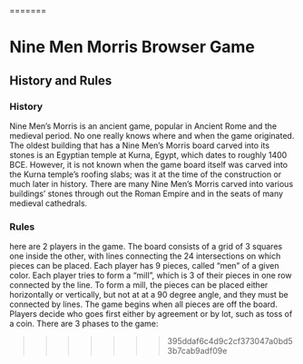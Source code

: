 
=======

# Nine Men Morris Browser Game

## History and Rules
### History
Nine Men’s Morris is an ancient game, popular in Ancient Rome and the medieval period. No one really knows where and when the game originated. The oldest building that has a Nine Men’s Morris board carved into its stones is an Egyptian temple at Kurna, Egypt, which dates to roughly 1400 BCE. However, it is not known when the game board itself was carved into the Kurna temple’s roofing slabs; was it at the time of the construction or much later in history. There are many Nine Men’s Morris carved into various buildings’ stones through out the Roman Empire and in the seats of many medieval cathedrals.


### Rules
here are 2 players in the game.
The board consists of a grid of 3 squares one inside the other, with lines connecting the 24 intersections on which pieces can be placed.
Each player has 9 pieces, called “men” of a given color.
Each player tries to form a “mill”, which is 3 of their pieces in one row connected by the line. To form a mill, the pieces can be placed either horizontally or vertically, but not at at a 90 degree angle, and they must be connected by lines.
The game begins when all pieces are off the board.
Players decide who goes first either by agreement or by lot, such as toss of a coin.
There are 3 phases to the game:



>>>>>>> 395ddaf6c4d9c2cf373047a0bd53b7cab9adf09e
